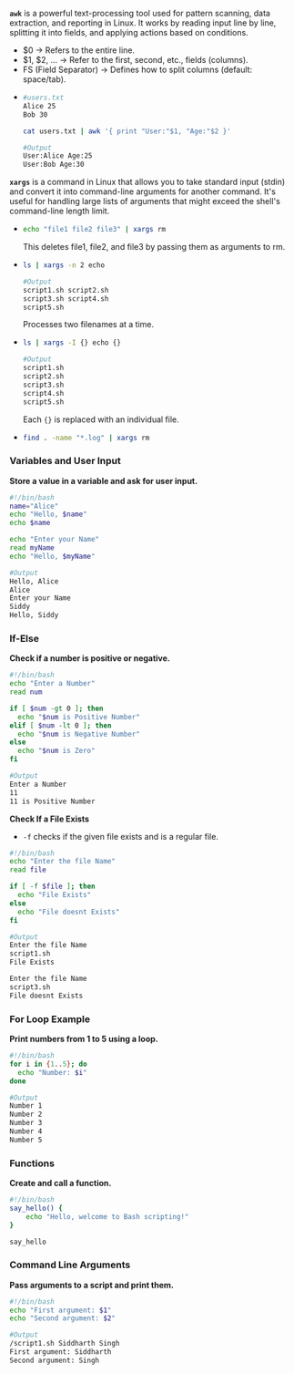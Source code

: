**`awk`** is a powerful text-processing tool used for pattern scanning, data extraction, and reporting in Linux. It works by reading input line by line, splitting it into fields, and applying actions based on conditions.
- $0 → Refers to the entire line.
- $1, $2, ... → Refer to the first, second, etc., fields (columns).
- FS (Field Separator) → Defines how to split columns (default: space/tab).
- ```bash
  #users.txt
  Alice 25
  Bob 30
  ```
  ```bash
  cat users.txt | awk '{ print "User:"$1, "Age:"$2 }'
  ```
  ```bash
  #Output
  User:Alice Age:25
  User:Bob Age:30
  ```


**`xargs`** is a command in Linux that allows you to take standard input (stdin) and convert it into command-line arguments for another command. It's useful for handling large lists of arguments that might exceed the shell's command-line length limit.
- ```bash
  echo "file1 file2 file3" | xargs rm
  ```
  This deletes file1, file2, and file3 by passing them as arguments to rm.
- ```bash
  ls | xargs -n 2 echo
  ```
  ```bash
  #Output
  script1.sh script2.sh
  script3.sh script4.sh
  script5.sh
  ```
  Processes two filenames at a time.
- ```bash
  ls | xargs -I {} echo {}
  ```
  ```bash
  #Output
  script1.sh
  script2.sh
  script3.sh
  script4.sh
  script5.sh
  ```
  Each `{}` is replaced with an individual file.
- ```bash
  find . -name "*.log" | xargs rm
  ```
### Variables and User Input ###

**Store a value in a variable and ask for user input.**
```bash
#!/bin/bash
name="Alice"
echo "Hello, $name"
echo $name

echo "Enter your Name"
read myName
echo "Hello, $myName"
```

```bash
#Output
Hello, Alice
Alice
Enter your Name
Siddy
Hello, Siddy
```

### If-Else ###

**Check if a number is positive or negative.**
```bash
#!/bin/bash
echo "Enter a Number"
read num

if [ $num -gt 0 ]; then
  echo "$num is Positive Number"
elif [ $num -lt 0 ]; then
  echo "$num is Negative Number"
else
  echo "$num is Zero"
fi
```

```bash
#Output
Enter a Number
11
11 is Positive Number
```

**Check If a File Exists**
- `-f` checks if the given file exists and is a regular file.

```bash
#!/bin/bash
echo "Enter the file Name"
read file

if [ -f $file ]; then
  echo "File Exists"
else 
  echo "File doesnt Exists"
fi
```

```bash
#Output
Enter the file Name
script1.sh
File Exists

Enter the file Name
script3.sh
File doesnt Exists
```

### For Loop Example ###

**Print numbers from 1 to 5 using a loop.**
```bash
#!/bin/bash
for i in {1..5}; do
  echo "Number: $i"
done
```

```bash
#Output
Number 1
Number 2
Number 3
Number 4
Number 5
```

### Functions ###

**Create and call a function.**
```bash
#!/bin/bash
say_hello() {
    echo "Hello, welcome to Bash scripting!"
}

say_hello
```

### Command Line Arguments ###

**Pass arguments to a script and print them.**
```bash
#!/bin/bash
echo "First argument: $1"
echo "Second argument: $2"
```

```bash
#Output
/script1.sh Siddharth Singh
First argument: Siddharth
Second argument: Singh
```
